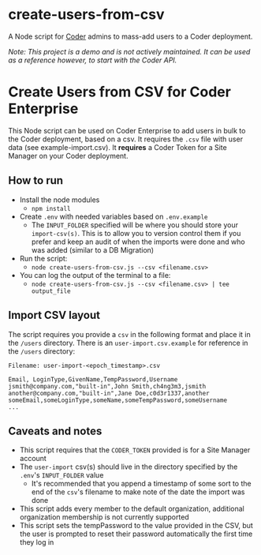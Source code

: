 # create-users-from-csv

A Node script for [Coder](coder.com) admins to mass-add users to a Coder deployment.

_Note: This project is a demo and is not actively maintained. It can be used as a reference however, to start with the Coder API._

# Create Users from CSV for Coder Enterprise

This Node script can be used on Coder Enterprise to add users in bulk to the Coder deployment, based on a csv. It requires the `.csv` file with user data (see example-import.csv). It **requires** a Coder Token for a Site Manager on your Coder deployment.

## How to run

- Install the node modules
  - `npm install`
- Create `.env` with needed variables based on `.env.example`
  - The `INPUT_FOLDER` specified will be where you should store your `import-csv(s)`. This is to allow you to version control them if you prefer and keep an audit of when the imports were done and who was added (similar to a DB Migration)
- Run the script:
  - `node create-users-from-csv.js --csv <filename.csv>`
- You can log the output of the terminal to a file:
  - `node create-users-from-csv.js --csv <filename.csv> | tee output_file`

## Import CSV layout

The script requires you provide a `csv` in the following format and place it in the `/users` directory. There is an `user-import.csv.example` for reference in the `/users` directory:

`Filename: user-import-<epoch_timestamp>.csv`

```csv
Email, LoginType,GivenName,TempPassword,Username
jsmith@company.com,"built-in",John Smith,ch4ng3m3,jsmith
another@company.com,"built-in",Jane Doe,c0d3r1337,another
someEmail,someLoginType,someName,someTempPassword,someUsername
...
```

## Caveats and notes

- This script requires that the `CODER_TOKEN` provided is for a Site Manager account
- The `user-import` csv(s) should live in the directory specified by the `.env`'s `INPUT_FOLDER` value
  - It's recommended that you append a timestamp of some sort to the end of the `csv`'s filename to make note of the date the import was done
- This script adds every member to the default organization, additional organization membership is not currently supported
- This script sets the tempPassword to the value provided in the CSV, but the user is prompted to reset their password automatically the first time they log in
